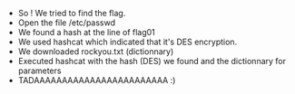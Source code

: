 - So ! We tried to find the flag. 
- Open the file /etc/passwd
- We found a hash at the line of flag01
- We used hashcat which indicated that it's DES encryption.
- We downloaded rockyou.txt (dictionnary)
- Executed hashcat with the hash (DES) we found and the dictionnary for parameters
- TADAAAAAAAAAAAAAAAAAAAAAAAA :)   
